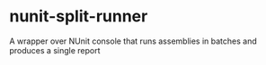 nunit-split-runner
==================

A wrapper over NUnit console that runs assemblies in batches and produces a single report
